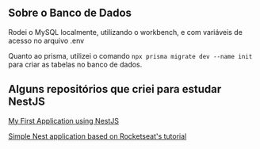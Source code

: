 ## Sobre o Banco de Dados

Rodei o MySQL localmente, utilizando o workbench, e com variáveis de acesso no arquivo .env

Quanto ao prisma, utilizei o comando `npx prisma migrate dev --name init` para criar as tabelas no banco de dados.

## Alguns repositórios que criei para estudar NestJS

[My First Application using NestJS](https://github.com/felipefreitassilvalearning/myfirstnestapp)

[Simple Nest application based on Rocketseat's tutorial](https://github.com/felipefreitassilvalearning/nestjsrocketseat)
